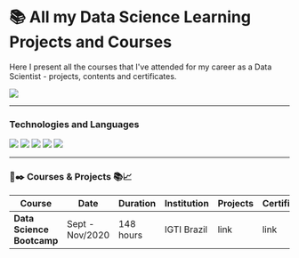 # :books: All my Data Science Learning Projects and Courses


Here I present all the courses that I've attended for my career as a Data Scientist - projects, contents and certificates.

![](https://images.unsplash.com/photo-1501504905252-473c47e087f8?ixid=MXwxMjA3fDB8MHxwaG90by1wYWdlfHx8fGVufDB8fHw%3D&ixlib=rb-1.2.1&auto=format&fit=crop&w=1267&q=80)

--- 
### Technologies and Languages
<img src="https://img.shields.io/badge/python%20-%2314354C.svg?&style=for-the-badge&logo=python&logoColor=white"/> <img src="https://img.shields.io/badge/mysql-%2300f.svg?&style=for-the-badge&logo=mysql&logoColor=white"/> <img src="https://img.shields.io/badge/pandas%20-%23150458.svg?&style=for-the-badge&logo=pandas&logoColor=white" /> <img src="https://img.shields.io/badge/numpy%20-%23013243.svg?&style=for-the-badge&logo=numpy&logoColor=white" /> <img src="https://img.shields.io/badge/Jupyter%20-%23F37626.svg?&style=for-the-badge&logo=Jupyter&logoColor=white" /> 


---
### :page_with_curl::black_nib: Courses & Projects :books::chart_with_upwards_trend:

| Course  |  Date  | Duration | Institution | Projects | Certificate |
| ------------------- | ------------------- | ------------------- | ------------------- | ------------------- | ------------------- |
| **Data Science Bootcamp** |  Sept - Nov/2020 | 148 hours | IGTI Brazil | link | link |


